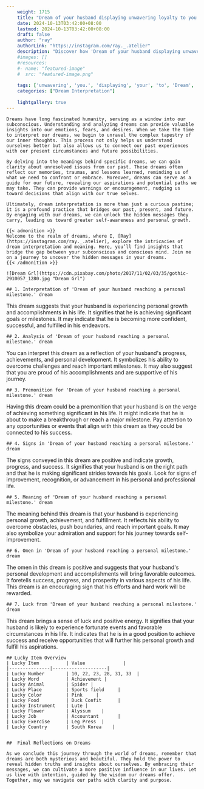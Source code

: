 ```yaml
---
    weight: 1715
    title: "Dream of your husband displaying unwavering loyalty to you."  # Assuming 'title' column exists
    date: 2024-10-13T03:42:00+08:00
    lastmod: 2024-10-13T03:42:00+08:00
    draft: false
    author: "ray"
    authorLink: "https://instagram.com/ray._.atelier"
    description: "Discover how 'Dream of your husband displaying unwavering loyalty to you.' can interpret your future and uncover its significant meanings in your life."
    #images: []
    #resources:
    #- name: "featured-image"
    #  src: "featured-image.png"
    
    tags: ['unwavering', 'you.', 'displaying', 'your', 'to', 'Dream', 'husband', 'loyalty', 'of']
    categories: ["Dream Interpretation"]
    
    lightgallery: true
---
```

    
    Dreams have long fascinated humanity, serving as a window into our subconscious. Understanding and analyzing dreams can provide valuable insights into our emotions, fears, and desires. When we take the time to interpret our dreams, we begin to unravel the complex tapestry of our inner thoughts. This process not only helps us understand ourselves better but also allows us to connect our past experiences with our present circumstances and future possibilities.
    
    By delving into the meanings behind specific dreams, we can gain clarity about unresolved issues from our past. These dreams often reflect our memories, traumas, and lessons learned, reminding us of what we need to confront or embrace. Moreover, dreams can serve as a guide for our future, revealing our aspirations and potential paths we may take. They can provide warnings or encouragement, nudging us toward decisions that align with our true selves.
    
    Ultimately, dream interpretation is more than just a curious pastime; it is a profound practice that bridges our past, present, and future. By engaging with our dreams, we can unlock the hidden messages they carry, leading us toward greater self-awareness and personal growth.
    
    {{< admonition >}}
    Welcome to the realm of dreams, where I, [Ray](https://instagram.com/ray._.atelier), explore the intricacies of dream interpretation and meaning. Here, you’ll find insights that bridge the gap between your subconscious and conscious mind. Join me on a journey to uncover the hidden messages in your dreams.
    {{< /admonition >}}
    
    ![Dream Grl](https://cdn.pixabay.com/photo/2017/11/02/03/35/gothic-2910057_1280.jpg "Dream Grl")
    
    ## 1. Interpretation of 'Dream of your husband reaching a personal milestone.' dream
    
This dream suggests that your husband is experiencing personal growth and accomplishments in his life. It signifies that he is achieving significant goals or milestones. It may indicate that he is becoming more confident, successful, and fulfilled in his endeavors.
    
    ## 2. Analysis of 'Dream of your husband reaching a personal milestone.' dream
    
You can interpret this dream as a reflection of your husband's progress, achievements, and personal development. It symbolizes his ability to overcome challenges and reach important milestones. It may also suggest that you are proud of his accomplishments and are supportive of his journey.
    
    ## 3. Premonition for 'Dream of your husband reaching a personal milestone.' dream
    
Having this dream could be a premonition that your husband is on the verge of achieving something significant in his life. It might indicate that he is about to make a breakthrough or reach a major milestone. Pay attention to any opportunities or events that align with this dream as they could be connected to his success.
    
    ## 4. Signs in 'Dream of your husband reaching a personal milestone.' dream
    
The signs conveyed in this dream are positive and indicate growth, progress, and success. It signifies that your husband is on the right path and that he is making significant strides towards his goals. Look for signs of improvement, recognition, or advancement in his personal and professional life.
    
    ## 5. Meaning of 'Dream of your husband reaching a personal milestone.' dream
    
The meaning behind this dream is that your husband is experiencing personal growth, achievement, and fulfillment. It reflects his ability to overcome obstacles, push boundaries, and reach important goals. It may also symbolize your admiration and support for his journey towards self-improvement.
    
    ## 6. Omen in 'Dream of your husband reaching a personal milestone.' dream
    
The omen in this dream is positive and suggests that your husband's personal development and accomplishments will bring favorable outcomes. It foretells success, progress, and prosperity in various aspects of his life. This dream is an encouraging sign that his efforts and hard work will be rewarded.
    
    ## 7. Luck from 'Dream of your husband reaching a personal milestone.' dream
    
This dream brings a sense of luck and positive energy. It signifies that your husband is likely to experience fortunate events and favorable circumstances in his life. It indicates that he is in a good position to achieve success and receive opportunities that will further his personal growth and fulfill his aspirations.
    
    ## Lucky Item Overview
    | Lucky Item          | Value              |
    |---------------|--------------------|
    | Lucky Number        | 10, 22, 23, 28, 31, 33  |
    | Lucky Word          | Achievement |
    | Lucky Animal        | Spider |
    | Lucky Place         | Sports field     |
    | Lucky Color         | Pink     |
    | Lucky Food          | Duck Confit      |
    | Lucky Instrument    | Lute |
    | Lucky Flower        | Alyssum    |
    | Lucky Job           | Accountant       |
    | Lucky Exercise      | Leg Press  |
    | Lucky Country       | South Korea    |
    
    
    ##  Final Reflections on Dreams
    
    As we conclude this journey through the world of dreams, remember that dreams are both mysterious and beautiful. They hold the power to reveal hidden truths and insights about ourselves. By embracing their messages, we can cultivate a more positive influence in our lives. Let us live with intention, guided by the wisdom our dreams offer. Together, may we navigate our paths with clarity and purpose.
    